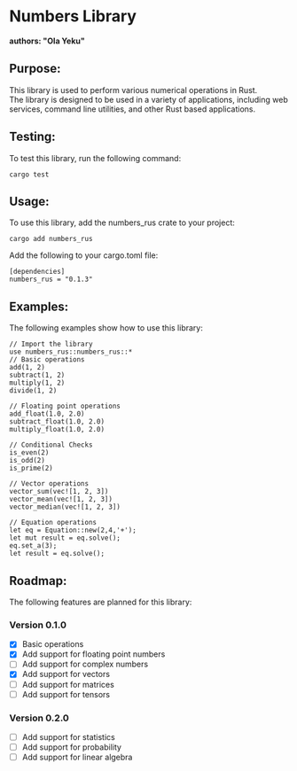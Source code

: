 # Numbers Library
**authors: "Ola Yeku"**
## Purpose:
This library is used to perform various numerical operations in Rust.  
The library is designed to be used in a variety of applications, including web services, command line utilities, and other Rust based applications.

## Testing:
To test this library, run the following command:
```
cargo test
```
## Usage: 
To use this library, add the numbers_rus crate to your project:
```
cargo add numbers_rus 
```


Add the following to your cargo.toml file:
```
[dependencies]
numbers_rus = "0.1.3"
```


## Examples:
The following examples show how to use this library:

``` 
// Import the library
use numbers_rus::numbers_rus::*
// Basic operations
add(1, 2)
subtract(1, 2)
multiply(1, 2)
divide(1, 2)
```
```
// Floating point operations
add_float(1.0, 2.0)
subtract_float(1.0, 2.0)
multiply_float(1.0, 2.0)
````
````
// Conditional Checks
is_even(2)
is_odd(2)
is_prime(2)
````
````
// Vector operations
vector_sum(vec![1, 2, 3])
vector_mean(vec![1, 2, 3])
vector_median(vec![1, 2, 3])
````

````
// Equation operations
let eq = Equation::new(2,4,'+');
let mut result = eq.solve();
eq.set_a(3);
let result = eq.solve();
````



## Roadmap:
The following features are planned for this library:

### Version 0.1.0
- [x] Basic operations
- [x] Add support for floating point numbers
- [ ] Add support for complex numbers
- [x] Add support for vectors
- [ ] Add support for matrices
- [ ] Add support for tensors
### Version 0.2.0
- [ ] Add support for statistics
- [ ] Add support for probability
- [ ] Add support for linear algebra
